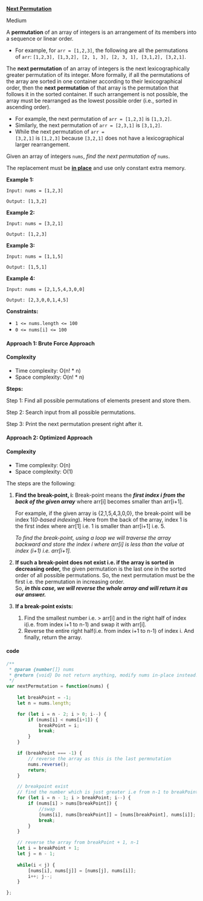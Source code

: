 **[Next Permutation](https://leetcode.com/problems/next-permutation/)**

Medium

A **permutation** of an array of integers is an arrangement of its members into a sequence or linear order.

- For example, for `arr = [1,2,3]`, the following are all the permutations of `arr`: `[1,2,3], [1,3,2], [2, 1, 3], [2, 3, 1], [3,1,2], [3,2,1]`.

The **next permutation** of an array of integers is the next lexicographically greater permutation of its integer. More formally, if all the permutations of the array are sorted in one container according to their lexicographical order, then the **next permutation** of that array is the permutation that follows it in the sorted container. If such arrangement is not possible, the array must be rearranged as the lowest possible order (i.e., sorted in ascending order).

- For example, the next permutation of `arr = [1,2,3]` is `[1,3,2]`.
- Similarly, the next permutation of `arr = [2,3,1]` is `[3,1,2]`.
- While the next permutation of `arr = [3,2,1]` is `[1,2,3]` because `[3,2,1]` does not have a lexicographical larger rearrangement.

Given an array of integers `nums`, _find the next permutation of_ `nums`.

The replacement must be **[in place](http://en.wikipedia.org/wiki/In-place_algorithm)** and use only constant extra memory.

**Example 1:**

```
Input: nums = [1,2,3]

Output: [1,3,2]
```

**Example 2:**
```
Input: nums = [3,2,1]

Output: [1,2,3]
```


**Example 3:**
```
Input: nums = [1,1,5]

Output: [1,5,1]
```

**Example 4:**
```
Input: nums = [2,1,5,4,3,0,0]

Output: [2,3,0,0,1,4,5]
```


**Constraints:**

- `1 <= nums.length <= 100`
- `0 <= nums[i] <= 100`

#### Approach 1: Brute Force Approach

#### Complexity

- Time complexity: O(n! * n)
- Space complexity: O(n! * n)
    
**Steps:**

Step 1: Find all possible permutations of elements present and store them.

Step 2: Search input from all possible permutations.

Step 3: Print the next permutation present right after it.

#### Approach 2: Optimized Approach

#### Complexity

- Time complexity: O(n)
- Space complexity: O(1)
    
The steps are the following:

1. **Find the break-point, i:** Break-point means the **_first index i from the back of the given array_** where arr[i] becomes smaller than arr[i+1].
    
    For example, if the given array is {2,1,5,4,3,0,0}, the break-point will be index 1(_0-based indexing_). Here from the back of the array, index 1 is the first index where arr[1] i.e. 1 is smaller than arr[i+1] i.e. 5.
    
    _To find the break-point, using a loop we will traverse the array backward and store the index i where arr[i] is less than the value at index (i+1) i.e. arr[i+1]._
    
2. **If such a break-point does not exist i.e. if the array is sorted in decreasing order,** the given permutation is the last one in the sorted order of all possible permutations. So, the next permutation must be the first i.e. the permutation in increasing order.  
    So, **_in this case, we will reverse the whole array and will return it as our answer._**
    
3. **If a break-point exists:**
    
    1. Find the smallest number i.e. > arr[i] and in the right half of index i(i.e. from index i+1 to n-1) and swap it with arr[i].
    2. Reverse the entire right half(i.e. from index i+1 to n-1) of index i. And finally, return the array.

#### code

```javascript
/**
 * @param {number[]} nums
 * @return {void} Do not return anything, modify nums in-place instead.
 */
var nextPermutation = function(nums) {
    
    let breakPoint = -1;
    let n = nums.length;

    for (let i = n - 2; i > 0; i--) {
        if (nums[i] < nums[i+1]) {
            breakPoint = i;
            break;
        }
    }

    if (breakPoint === -1) {
        // reverse the array as this is the last permnutation
        nums.reverse();
        return;
    }

    // breakpoint exist
    // find the number which is just greater i.e from n-1 to breakPoint + 1
    for (let i = n - 1; i > breakPoint; i--) {
        if (nums[i] > nums[breakPoint]) {
            //swap
            [nums[i], nums[breakPoint]] = [nums[breakPoint], nums[i]];
            break;
        }
    }

    // reverse the array from breakPoint + 1, n-1
    let i = breakPoint + 1;
    let j = n - 1;
    
    while(i < j) {
        [nums[i], nums[j]] = [nums[j], nums[i]];
        i++; j--;
    }

};
```